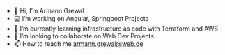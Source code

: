- 👋 Hi, I’m Armann Grewal
- 💻 I’m working on Angular, Springboot Projects
- 🌱 I’m currently learning infrastructure as code with Terraform and AWS
- 💞️ I’m looking to collaborate on Web Dev Projects
- 📫 How to reach me armann.grewal@web.de

<!---
ArmannGr/ArmannGr is a ✨ special ✨ repository because its `README.md` (this file) appears on your GitHub profile.
You can click the Preview link to take a look at your changes.
--->
